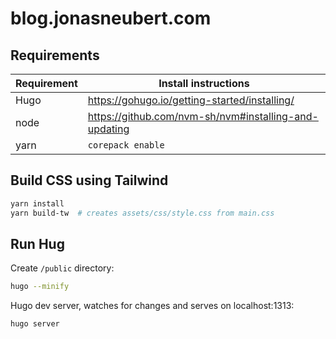 # blog.jonasneubert.com

## Requirements

| Requirement | Install instructions |
| --- | --- |
| Hugo | https://gohugo.io/getting-started/installing/ |
| node | https://github.com/nvm-sh/nvm#installing-and-updating |
| yarn | `corepack enable` |


## Build CSS using Tailwind

```sh
yarn install
yarn build-tw  # creates assets/css/style.css from main.css
```

## Run Hug

Create `/public` directory:

```sh
hugo --minify
```

Hugo dev server, watches for changes and serves on localhost:1313:

```sh
hugo server
```
